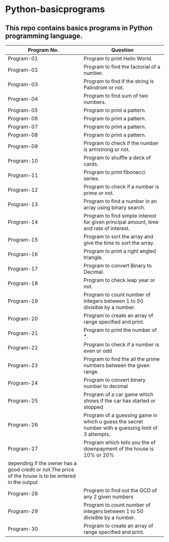 # Python-basicprograms
## This repo contains basics programs in Python programming language.
| Program No.| Question |
| ------- | ------ |
| Program-01 | Program to print Hello World.  |
| Program-02 | Program to find the factorial of a number.  |
| Program-03 | Program to find if the string is Palindrom or not. |
| Program-04 | Program to find sum of two numbers. |
| Program-05 | Program to print a pattern. |
| Program-06 | Program to print a pattern. |
| Program-07 | Program to print a pattern. |
| Program-08 | Program to print a pattern. |
| Program-09 | Program to check if the number is armstrong or not. |
| Program-10 | Program to shuffle a deck of cards. |
| Program-11 | Program to print fibonacci series. |
| Program-12 | Program to check if a number is prime or not. |
| Program-13 | Program to find a number in an array using binary search. |
| Program-14 | Program to find simple interest for given principal amount, time and rate of interest. |
| Program-15 | Program to sort the array and give the time to sort the array. |
| Program-16 | Program to print a right angled triangle. |
| Program-17 | Program to convert Binary to Decimal. |
| Program-18 | Program to check leap year or not. |
| Program-19 | Program to count number of integers between 1 to 50 divisible by a number. |
| Program-20 | Program to create an array of range specified and print. |
| Program-21 | Program to print the number of *. |
| Program-22 | Program to check if a number is even or odd |
| Program-23 | Program to find the all the prime numbers between the given range. |
| Program-24 | Program to convert binary number to decimal |
| Program-25 | Program of a car game which shows if the car has started or stopped |
| Program-26 | Program of a guessing game in which u guess the secret number with a guessing limit of 3 attempts. |
| Program-27 | Program which tells you the of downpayment of the house is 10% or 20%
depending if the owner has a good credit or not.The price of the house is to be entered in the output |
| Program-28 | Program to find out the GCD of any 2 given numbers |
| Program-29 | Program to count number of integers between 1 to 50 divisible by a number. |
| Program-30 | Program to create an array of range specified and print. |
